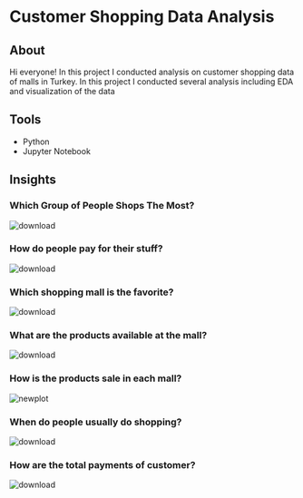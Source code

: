 # Customer Shopping Data Analysis

## About
Hi everyone! In this project I conducted analysis on customer shopping data of malls in Turkey. In this project I conducted several analysis including EDA and visualization of the data

## Tools
- Python
- Jupyter Notebook

## Insights

### Which Group of People Shops The Most?
![download](https://user-images.githubusercontent.com/109015109/227689170-5503db7c-e7e4-414a-80a3-b0da8345805b.png)

### How do people pay for their stuff?
![download](https://user-images.githubusercontent.com/109015109/227689207-9a5e90c5-67c2-4c25-acf9-e016b6d54030.png)

### Which shopping mall is the favorite?
![download](https://user-images.githubusercontent.com/109015109/227689222-5e79d036-4799-431a-929f-1620977e19ac.png)

### What are the products available at the mall?
![download](https://user-images.githubusercontent.com/109015109/227689273-61a288d9-a7b1-47a8-ad4a-e81c0d3fb293.png)

### How is the products sale in each mall?
![newplot](https://user-images.githubusercontent.com/109015109/227689320-1b95ca64-8d96-4042-8a37-c677afea30cd.png)

### When do people usually do shopping?
![download](https://user-images.githubusercontent.com/109015109/227689512-330b6d34-e0cb-4c00-b797-9fb82f7288ea.png)

### How are the total payments of customer?
![download](https://user-images.githubusercontent.com/109015109/227689864-0b0d5480-2bd5-4fca-87f4-5b523cda65d3.png)

